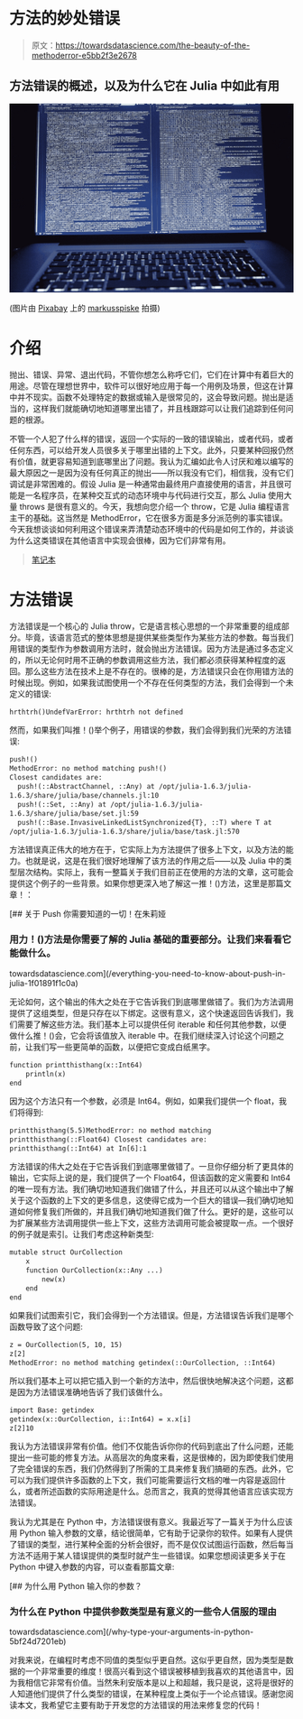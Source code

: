 # 方法的妙处错误

> 原文：<https://towardsdatascience.com/the-beauty-of-the-methoderror-e5bb2f3e2678>

## 方法错误的概述，以及为什么它在 Julia 中如此有用

![](img/1c1e48c1889a1b44048db75ea92a47b0.png)

(图片由 [Pixabay](http://pixabay.com) 上的 [markusspiske](https://pixabay.com/images/id-1689066/) 拍摄)

# 介绍

抛出、错误、异常、退出代码，不管你想怎么称呼它们，它们在计算中有着巨大的用途。尽管在理想世界中，软件可以很好地应用于每一个用例及场景，但这在计算中并不现实。函数不处理特定的数据或输入是很常见的，这会导致问题。抛出是适当的，这样我们就能确切地知道哪里出错了，并且栈跟踪可以让我们追踪到任何问题的根源。

不管一个人犯了什么样的错误，返回一个实际的一致的错误输出，或者代码，或者任何东西，可以给开发人员很多关于哪里出错的上下文。此外，只要某种回报仍然有价值，就更容易知道到底哪里出了问题。我认为汇编如此令人讨厌和难以编写的最大原因之一是因为没有任何真正的抛出——所以我没有它们，相信我，没有它们调试是非常困难的。假设 Julia 是一种通常由最终用户直接使用的语言，并且很可能是一名程序员，在某种交互式的动态环境中与代码进行交互，那么 Julia 使用大量 throws 是很有意义的。今天，我想向您介绍一个 throw，它是 Julia 编程语言主干的基础。这当然是 MethodError，它在很多方面是多分派范例的事实错误。今天我想谈谈如何利用这个错误来弄清楚动态环境中的代码是如何工作的，并谈谈为什么这类错误在其他语言中实现会很棒，因为它们非常有用。

> [笔记本](https://github.com/emmettgb/Emmetts-DS-NoteBooks/blob/master/Julia/Beauty%20of%20method%20errors.ipynb)

# 方法错误

方法错误是一个核心的 Julia throw，它是语言核心思想的一个非常重要的组成部分。毕竟，该语言范式的整体思想是提供某些类型作为某些方法的参数。每当我们用错误的类型作为参数调用方法时，就会抛出方法错误。因为方法是通过多态定义的，所以无论何时用不正确的参数调用这些方法，我们都必须获得某种程度的返回。那么这些方法在技术上是不存在的。很棒的是，方法错误只会在你用错方法的时候出现。例如，如果我试图使用一个不存在任何类型的方法，我们会得到一个未定义的错误:

```
hrthtrh()UndefVarError: hrthtrh not defined
```

然而，如果我们叫推！()举个例子，用错误的参数，我们会得到我们光荣的方法错误:

```
push!()
MethodError: no method matching push!()
Closest candidates are:
  push!(::AbstractChannel, ::Any) at /opt/julia-1.6.3/julia-1.6.3/share/julia/base/channels.jl:10
  push!(::Set, ::Any) at /opt/julia-1.6.3/julia-1.6.3/share/julia/base/set.jl:59
  push!(::Base.InvasiveLinkedListSynchronized{T}, ::T) where T at /opt/julia-1.6.3/julia-1.6.3/share/julia/base/task.jl:570
```

方法错误真正伟大的地方在于，它实际上为方法提供了很多上下文，以及方法的能力。也就是说，这是在我们很好地理解了该方法的作用之后——以及 Julia 中的类型层次结构。实际上，我有一整篇关于我们目前正在使用的方法的文章，这可能会提供这个例子的一些背景。如果你想更深入地了解这一推！()方法，这里是那篇文章！：

[](/everything-you-need-to-know-about-push-in-julia-1f01891f1c0a) [## 关于 Push 你需要知道的一切！在朱莉娅

### 用力！()方法是你需要了解的 Julia 基础的重要部分。让我们来看看它能做什么。

towardsdatascience.com](/everything-you-need-to-know-about-push-in-julia-1f01891f1c0a) 

无论如何，这个输出的伟大之处在于它告诉我们到底哪里做错了。我们为方法调用提供了这组类型，但是只存在以下绑定。这很有意义，这个快速返回告诉我们，我们需要了解这些方法。我们基本上可以提供任何 iterable 和任何其他参数，以便做什么推！()会，它会将该值放入 iterable 中。在我们继续深入讨论这个问题之前，让我们写一些更简单的函数，以便把它变成白纸黑字。

```
function printthisthang(x::Int64)
    println(x)
end
```

因为这个方法只有一个参数，必须是 Int64。例如，如果我们提供一个 float，我们将得到:

```
printthisthang(5.5)MethodError: no method matching printthisthang(::Float64) Closest candidates are:   printthisthang(::Int64) at In[6]:1
```

方法错误的伟大之处在于它告诉我们到底哪里做错了。一旦你仔细分析了更具体的输出，它实际上说的是，我们提供了一个 Float64，但该函数的定义需要和 Int64 的唯一现有方法。我们确切地知道我们做错了什么，并且还可以从这个输出中了解关于这个函数的上下文的更多信息，这使得它成为一个巨大的错误—我们确切地知道如何修复我们所做的，并且我们确切地知道我们做了什么。更好的是，这些可以为扩展某些方法调用提供一些上下文，这些方法调用可能会被提取一点。一个很好的例子就是索引。让我们考虑这种新类型:

```
mutable struct OurCollection
    x
    function OurCollection(x::Any ...)
        new(x)
    end
end
```

如果我们试图索引它，我们会得到一个方法错误。但是，方法错误告诉我们是哪个函数导致了这个问题:

```
z = OurCollection(5, 10, 15)
z[2]
MethodError: no method matching getindex(::OurCollection, ::Int64)
```

所以我们基本上可以把它插入到一个新的方法中，然后很快地解决这个问题，这都是因为方法错误准确地告诉了我们该做什么。

```
import Base: getindex
getindex(x::OurCollection, i::Int64) = x.x[i]
z[2]10
```

我认为方法错误非常有价值。他们不仅能告诉你你的代码到底出了什么问题，还能提出一些可能的修复方法。从高层次的角度来看，这是很棒的，因为即使我们使用了完全错误的东西，我们仍然得到了所需的工具来修复我们搞砸的东西。此外，它可以为我们提供许多函数的上下文，我们可能需要运行文档的唯一内容是返回什么，或者所述函数的实际用途是什么。总而言之，我真的觉得其他语言应该实现方法错误。

我认为尤其是在 Python 中，方法错误很有意义。我最近写了一篇关于为什么应该用 Python 输入参数的文章，结论很简单，它有助于记录你的软件。如果有人提供了错误的类型，进行某种全面的分析会很好，而不是仅仅试图运行函数，然后每当方法不适用于某人错误提供的类型时就产生一些错误。如果您想阅读更多关于在 Python 中键入参数的内容，可以查看那篇文章:

[](/why-type-your-arguments-in-python-5bf24d7201eb) [## 为什么用 Python 输入你的参数？

### 为什么在 Python 中提供参数类型是有意义的一些令人信服的理由

towardsdatascience.com](/why-type-your-arguments-in-python-5bf24d7201eb) 

对我来说，在编程时考虑不同值的类型似乎更自然。这似乎更自然，因为类型是数据的一个非常重要的维度！很高兴看到这个错误被移植到我喜欢的其他语言中，因为我相信它非常有价值。当然朱利安版本是以上和超越，我只是说，这将是很好的人知道他们提供了什么类型的错误，在某种程度上类似于一个论点错误。感谢您阅读本文，我希望它主要有助于开发您的方法错误的用法来修复您的代码！